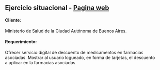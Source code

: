 


## Ejercicio situacional - [Pagina web](https://tomastoloza.github.io/ejercicio-situacional-ciu)

#### Cliente: 

Ministerio de Salud de la Ciudad Autónoma de Buenos Aires.

#### Requerimiento:

Ofrecer servicio digital de descuento de medicamentos en farmacias asociadas.
Mostrar al usuario logueado, en forma de tarjetas, el descuento a aplicar en la
farmacias asociadas.
